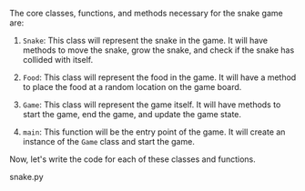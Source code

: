 The core classes, functions, and methods necessary for the snake game are:

1. `Snake`: This class will represent the snake in the game. It will have methods to move the snake, grow the snake, and check if the snake has collided with itself.

2. `Food`: This class will represent the food in the game. It will have a method to place the food at a random location on the game board.

3. `Game`: This class will represent the game itself. It will have methods to start the game, end the game, and update the game state.

4. `main`: This function will be the entry point of the game. It will create an instance of the `Game` class and start the game.

Now, let's write the code for each of these classes and functions.

snake.py
